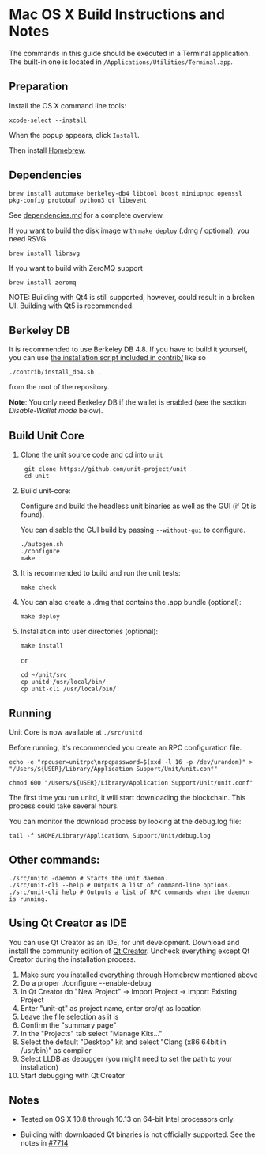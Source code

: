 Mac OS X Build Instructions and Notes
====================================
The commands in this guide should be executed in a Terminal application.
The built-in one is located in `/Applications/Utilities/Terminal.app`.

Preparation
-----------
Install the OS X command line tools:

`xcode-select --install`

When the popup appears, click `Install`.

Then install [Homebrew](https://brew.sh).

Dependencies
----------------------

    brew install automake berkeley-db4 libtool boost miniupnpc openssl pkg-config protobuf python3 qt libevent

See [dependencies.md](dependencies.md) for a complete overview.

If you want to build the disk image with `make deploy` (.dmg / optional), you need RSVG

    brew install librsvg

If you want to build with ZeroMQ support
    
    brew install zeromq

NOTE: Building with Qt4 is still supported, however, could result in a broken UI. Building with Qt5 is recommended.

Berkeley DB
-----------
It is recommended to use Berkeley DB 4.8. If you have to build it yourself,
you can use [the installation script included in contrib/](/contrib/install_db4.sh)
like so

```shell
./contrib/install_db4.sh .
```

from the root of the repository.

**Note**: You only need Berkeley DB if the wallet is enabled (see the section *Disable-Wallet mode* below).

Build Unit Core
------------------------

1. Clone the unit source code and cd into `unit`

        git clone https://github.com/unit-project/unit
        cd unit

2.  Build unit-core:

    Configure and build the headless unit binaries as well as the GUI (if Qt is found).

    You can disable the GUI build by passing `--without-gui` to configure.

        ./autogen.sh
        ./configure
        make

3.  It is recommended to build and run the unit tests:

        make check

4.  You can also create a .dmg that contains the .app bundle (optional):

        make deploy

5.  Installation into user directories (optional):

        make install

    or

        cd ~/unit/src
        cp unitd /usr/local/bin/
        cp unit-cli /usr/local/bin/

Running
-------

Unit Core is now available at `./src/unitd`

Before running, it's recommended you create an RPC configuration file.

    echo -e "rpcuser=unitrpc\nrpcpassword=$(xxd -l 16 -p /dev/urandom)" > "/Users/${USER}/Library/Application Support/Unit/unit.conf"

    chmod 600 "/Users/${USER}/Library/Application Support/Unit/unit.conf"

The first time you run unitd, it will start downloading the blockchain. This process could take several hours.

You can monitor the download process by looking at the debug.log file:

    tail -f $HOME/Library/Application\ Support/Unit/debug.log

Other commands:
-------

    ./src/unitd -daemon # Starts the unit daemon.
    ./src/unit-cli --help # Outputs a list of command-line options.
    ./src/unit-cli help # Outputs a list of RPC commands when the daemon is running.

Using Qt Creator as IDE
------------------------
You can use Qt Creator as an IDE, for unit development.
Download and install the community edition of [Qt Creator](https://www.qt.io/download/).
Uncheck everything except Qt Creator during the installation process.

1. Make sure you installed everything through Homebrew mentioned above
2. Do a proper ./configure --enable-debug
3. In Qt Creator do "New Project" -> Import Project -> Import Existing Project
4. Enter "unit-qt" as project name, enter src/qt as location
5. Leave the file selection as it is
6. Confirm the "summary page"
7. In the "Projects" tab select "Manage Kits..."
8. Select the default "Desktop" kit and select "Clang (x86 64bit in /usr/bin)" as compiler
9. Select LLDB as debugger (you might need to set the path to your installation)
10. Start debugging with Qt Creator

Notes
-----

* Tested on OS X 10.8 through 10.13 on 64-bit Intel processors only.

* Building with downloaded Qt binaries is not officially supported. See the notes in [#7714](https://github.com/bitcoin/bitcoin/issues/7714)
